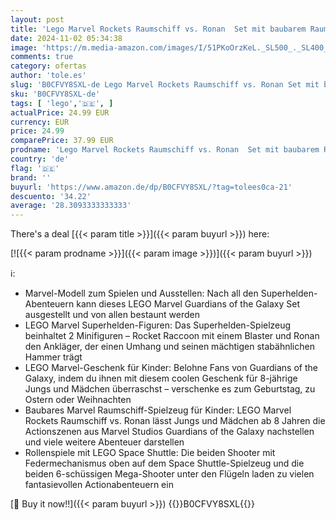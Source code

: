 ```yaml
---
layout: post
title: 'Lego Marvel Rockets Raumschiff vs. Ronan  Set mit baubarem Raumschiff  Superhelden-Spielzeug aus Guardians of The Galaxy mit Figuren  Geschenk für Jungs und Mädchen ab 8 Jahren 76278'
date: 2024-11-02 05:34:38
image: 'https://m.media-amazon.com/images/I/51PKoOrzKeL._SL500_._SL400_.jpg'
comments: true
category: ofertas
author: 'tole.es'
slug: 'B0CFVY8SXL-de Lego Marvel Rockets Raumschiff vs. Ronan Set mit baubarem...'
sku: 'B0CFVY8SXL-de'
tags: [ 'lego','🇩🇪', ]
actualPrice: 24.99 EUR
currency: EUR
price: 24.99
comparePrice: 37.99 EUR
prodname: 'Lego Marvel Rockets Raumschiff vs. Ronan  Set mit baubarem Raumschiff  Superhelden-Spielzeug aus Guardians of The Galaxy mit Figuren  Geschenk für Jungs und Mädchen ab 8 Jahren 76278'
country: 'de'
flag: '🇩🇪'
brand: ''
buyurl: 'https://www.amazon.de/dp/B0CFVY8SXL/?tag=tolees0ca-21'
descuento: '34.22'
average: '28.3093333333333'
---
```


There's a deal [{{< param title >}}]({{< param buyurl >}})  here:

[![{{< param prodname >}}]({{< param image >}})]({{< param buyurl >}})

ℹ️:

- Marvel-Modell zum Spielen und Ausstellen: Nach all den Superhelden-Abenteuern kann dieses LEGO Marvel Guardians of the Galaxy Set ausgestellt und von allen bestaunt werden
- LEGO Marvel Superhelden-Figuren: Das Superhelden-Spielzeug beinhaltet 2 Minifiguren – Rocket Raccoon mit einem Blaster und Ronan den Ankläger, der einen Umhang und seinen mächtigen stabähnlichen Hammer trägt
- LEGO Marvel-Geschenk für Kinder: Belohne Fans von Guardians of the Galaxy, indem du ihnen mit diesem coolen Geschenk für 8-jährige Jungs und Mädchen überraschst – verschenke es zum Geburtstag, zu Ostern oder Weihnachten
- Baubares Marvel Raumschiff-Spielzeug für Kinder: LEGO Marvel Rockets Raumschiff vs. Ronan lässt Jungs und Mädchen ab 8 Jahren die Actionszenen aus Marvel Studios Guardians of the Galaxy nachstellen und viele weitere Abenteuer darstellen
- Rollenspiele mit LEGO Space Shuttle: Die beiden Shooter mit Federmechanismus oben auf dem Space Shuttle-Spielzeug und die beiden 6-schüssigen Mega-Shooter unter den Flügeln laden zu vielen fantasievollen Actionabenteuern ein

[🛒 Buy it now!!]({{< param buyurl >}})
{{<world>}}B0CFVY8SXL{{</world>}}
